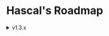 # Hascal's Roadmap 

<details>
<summary>v1.3.x</summary>

### Base
- C++ in back-end
- garbage collection and Rust-like memory management
- null safety
### Language
- multi library import :
```
use http, random
```

- inline assembly
```
asm("mov e1, bx")
```

- multi line string
``` 
var str = """line1
line2
"""
```

- lambdas :
```
var mythread = thread(@(1000,true){
    print("hi")
})
```

- immutable variables
```
let x : int = 1
```

- function decorators :
```
@static
function add(a:int,b:int) : int {
    return a + b
}
```
- `@no_mm` decorator for manual memory management
- dictionaries :
```
var names_age = dict(string,int,{
   "john" : 25,
   "nickolas" : 38
})

# or :
var foo = {
   "X" : 1,
   "Y" : 2
}
```
- `panic` based error management
### Standard Library
- `json`, `sqlite` library

</details>

